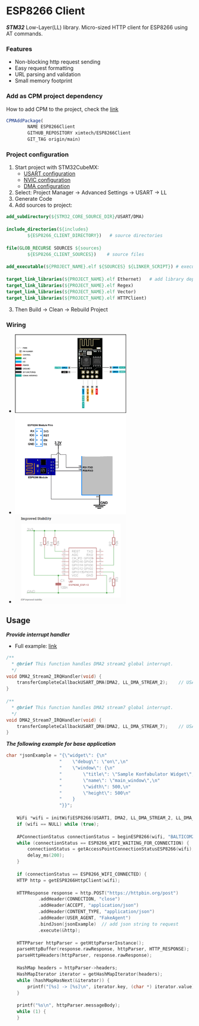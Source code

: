 # ESP8266 Client

***STM32*** Low-Layer(LL) library. Micro-sized HTTP client for ESP8266 using AT commands.

### Features

- Non-blocking http request sending
- Easy request formatting
- URL parsing and validation
- Small memory footprint

### Add as CPM project dependency

How to add CPM to the project, check the [link](https://github.com/cpm-cmake/CPM.cmake)
```cmake
CPMAddPackage(
        NAME ESP8266Client
        GITHUB_REPOSITORY ximtech/ESP8266Client
        GIT_TAG origin/main)
```

### Project configuration

1. Start project with STM32CubeMX:
    * [USART configuration](https://github.com/ximtech/ESP8266Client/blob/main/example/config_base.PNG)
    * [NVIC configuration](https://github.com/ximtech/ESP8266Client/blob/main/example/config_nvic.PNG)
    * [DMA configuration](https://github.com/ximtech/ESP8266Client/blob/main/example/config_dma.PNG)
2. Select: Project Manager -> Advanced Settings -> USART -> LL
3. Generate Code
4. Add sources to project:

```cmake
add_subdirectory(${STM32_CORE_SOURCE_DIR}/USART/DMA)

include_directories(${includes}
        ${ESP8266_CLIENT_DIRECTORY})   # source directories

file(GLOB_RECURSE SOURCES ${sources}
        ${ESP8266_CLIENT_SOURCES})    # source files

add_executable(${PROJECT_NAME}.elf ${SOURCES} ${LINKER_SCRIPT}) # executable declaration should be before libraries

target_link_libraries(${PROJECT_NAME}.elf Ethernet)   # add library dependencies to project
target_link_libraries(${PROJECT_NAME}.elf Regex)
target_link_libraries(${PROJECT_NAME}.elf Vector)
target_link_libraries(${PROJECT_NAME}.elf HTTPClient)
```

3. Then Build -> Clean -> Rebuild Project

### Wiring

- <img src="https://github.com/ximtech/ESP8266Client/blob/main/example/pinout.PNG" alt="image" width="300"/>
- <img src="https://github.com/ximtech/ESP8266Client/blob/main/example/wiring.PNG" alt="image" width="300"/>
- <img src="https://github.com/ximtech/ESP8266Client/blob/main/example/wiring_2.PNG" alt="image" width="300"/>

## Usage

***Provide interrupt handler***

- Full example: [link](https://github.com/ximtech/ESP8266Client/blob/main/example/stm32f4xx_it.c)

```c
/**
  * @brief This function handles DMA2 stream2 global interrupt.
  */
void DMA2_Stream2_IRQHandler(void) {
    transferCompleteCallbackUSART_DMA(DMA2, LL_DMA_STREAM_2);    // USART1_RX
}

/**
  * @brief This function handles DMA2 stream7 global interrupt.
  */
void DMA2_Stream7_IRQHandler(void) {
    transferCompleteCallbackUSART_DMA(DMA2, LL_DMA_STREAM_7);    // USART1_TX
}
```

***The following example for base application***
```c
char *jsonExample = "{\"widget\": {\n"
                    "    \"debug\": \"on\",\n"
                    "    \"window\": {\n"
                    "        \"title\": \"Sample Konfabulator Widget\",\n"
                    "        \"name\": \"main_window\",\n"
                    "        \"width\": 500,\n"
                    "        \"height\": 500\n"
                    "    }
                    "}}";

    WiFi *wifi = initWifiESP8266(USART1, DMA2, LL_DMA_STREAM_2, LL_DMA_STREAM_7, 2000, 1000);
    if (wifi == NULL) while (true);

    APConnectionStatus connectionStatus = beginESP8266(wifi, "BALTICOM2G46", "adzdm99qmjwg");
    while (connectionStatus == ESP8266_WIFI_WAITING_FOR_CONNECTION) {
        connectionStatus = getAccessPointConnectionStatusESP8266(wifi);
        delay_ms(200);
    }

    if (connectionStatus == ESP8266_WIFI_CONNECTED) {
    HTTP http = getESP8266HttpClient(wifi);

    HTTPResponse response = http.POST("https://httpbin.org/post")
            .addHeader(CONNECTION, "close")
            .addHeader(ACCEPT, "application/json")
            .addHeader(CONTENT_TYPE, "application/json")
            .addHeader(USER_AGENT, "FakeAgent")
            .bindJson(jsonExample)  // add json string to request
            .execute(&http);
    
    HTTPParser httpParser = getHttpParserInstance();
    parseHttpBuffer(response.rawResponse, httpParser, HTTP_RESPONSE);
    parseHttpHeaders(httpParser, response.rawResponse);
    
    HashMap headers = httpParser->headers;
    HashMapIterator iterator = getHashMapIterator(headers);
    while (hashMapHasNext(&iterator)) {
        printf("[%s] -> [%s]\n", iterator.key, (char *) iterator.value);
    }

    printf("%s\n", httpParser.messageBody);
    while (1) {
    }
```